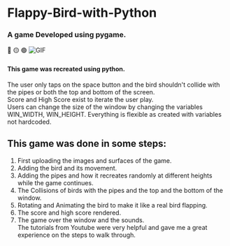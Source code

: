 # Flappy-Bird-with-Python
### A game Developed using pygame.
:red_circle: :yellow_circle: :green_circle:
![GIF](https://github.com/Abdelrahmanhassan1/My-Assets/blob/master/Flappy%20Bird.gif)

#### This game was recreated using python.

The user only taps on the space button and the bird shouldn't collide with the pipes or both the top and bottom of the screen.<br>
Score and High Score exist to iterate the user play. <br>
Users can change the size of the window by changing the variables WIN_WIDTH, WIN_HEIGHT. Everything is flexible as created with variables not hardcoded.<br>

## This game was done in some steps:<br>
1. First uploading the images and surfaces of the game.<br>
2. Adding the bird and its movement.<br>
3. Adding the pipes and how it recreates randomly at different heights while the game continues.<br>
4. The Collisions of birds with the pipes and the top and the bottom of the window.<br>
5. Rotating and Animating the bird to make it like a real bird flapping.<br>
6. The score and high score rendered.<br>
7. The game over the window and the sounds.<br>
The tutorials from Youtube were very helpful and gave me a great experience on the steps to walk through.<br>

